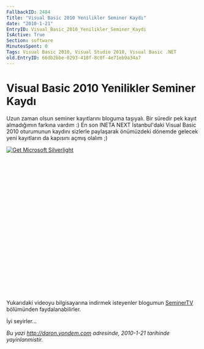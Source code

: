 ```yaml
---
FallbackID: 2484
Title: "Visual Basic 2010 Yenilikler Seminer Kaydı"
date: "2010-1-21"
EntryID: Visual_Basic_2010_Yenilikler_Seminer_Kaydi
IsActive: True
Section: software
MinutesSpent: 0
Tags: Visual Basic 2010, Visual Studio 2010, Visual Basic .NET
old.EntryID: 66db2bbe-0293-418f-8c0f-4e71eb9a34a7
---
```

# Visual Basic 2010 Yenilikler Seminer Kaydı
Uzun zaman olsun seminer kayıtlarını bloguma taşıyalı. Bir süredir pek
kayıt almadığımın farkına vardım :) En son INETA NEXT İstanbul'daki
Visual Basic 2010 oturumunun kaydını sizlerle paylaşarak önümüzdeki
dönemde gelecek yeni kayıtların da kapısını açmış olalım ;)

<div style="width:512px;height:384px;">

[![Get Microsoft
Silverlight](http://go2.microsoft.com/fwlink/?LinkId=108181)](http://go2.microsoft.com/fwlink/?LinkID=124807)

</div>

Yukarıdaki videoyu bilgisayarına indirmek isteyenler blogumun
[SeminerTV](http://daron.yondem.com/tr/formatpage.aspx?path=seminertv.format.html)
bölümünden faydalanabilirler.

İyi seyirler...



*Bu yazi http://daron.yondem.com adresinde, 2010-1-21 tarihinde yayinlanmistir.*
